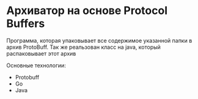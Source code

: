 # Архиватор на основе Protocol Buffers

Программа, которая упаковывает все содержимое указанной папки в архив ProtoBuff. Так же реальзован класс на java, который распаковывает этот архив

Основные технологии:
- Protobuff
- Go
- Java
